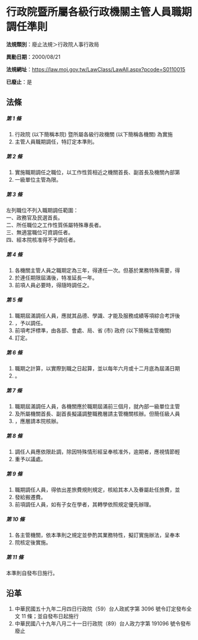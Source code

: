 # 行政院暨所屬各級行政機關主管人員職期調任準則

**法規類別**：廢止法規＞行政院人事行政局

**異動日期**：2000/08/21  

**法規網址**：https://law.moj.gov.tw/LawClass/LawAll.aspx?pcode=S0110015

**已廢止**：是



## 法條
##### 第 1 條
1. 行政院 (以下簡稱本院) 暨所屬各級行政機關 (以下簡稱各機關) 為實施
1. 主管人員職期調任，特訂定本準則。

##### 第 2 條
1. 實施職期調任之職位，以工作性質相近之機關首長、副首長及機關內部第
1. 一級單位主管為限。

##### 第 3 條
左列職位不列入職期調任範圍：  
一、政務官及民選首長。  
二、所任職位之工作性質係屬特殊專長者。  
三、無適當職位可資調任者。  
四、經本院核准得不予調任者。

##### 第 4 條
1. 各機關主管人員之職期定為三年，得連任一次。但基於業務特殊需要，得
1. 於連任期限屆滿後，特准延長一年。
1. 前項人員必要時，得隨時調任之。

##### 第 5 條
1. 職期屆滿調任人員，應就其品德、學識、才能及服務成績等項綜合考評後
1. ，予以調任。
1. 前項考評標準，由各部、會處、局、省 (市) 政府 (以下簡稱主管機關)
1. 訂定。

##### 第 6 條
1. 職期之計算，以實際到職之日起算，並以每年六月或十二月底為屆滿日期
1. 。

##### 第 7 條
1. 職期屆滿調任人員，各機關應於職期屆滿前三個月，就內部一級單位主管
1. 及所屬機關首長、副首長擬議調整職務層請主管機關核辦。但簡任級人員
1. ，應層請本院核辦。

##### 第 8 條
1. 調任人員應依限赴調，除因特殊情形經呈奉核准外，逾期者，應視情節輕
1. 重予以議處。

##### 第 9 條
1. 職期調任人員，得依出差旅費規則規定，核給其本人及眷屬赴任旅費，並
1. 發給搬遷費。
1. 前項調任人員，如有子女在學者，其轉學依照規定優先辦理。

##### 第 10 條
1. 各主管機關，依本準則之規定並參酌其業務特性，擬訂實施辦法，呈奉本
1. 院核定後實施。

##### 第 11 條
本準則自發布日施行。

## 沿革
1. 中華民國五十九年二月四日行政院（59）台人政貳字第 3096 號令訂定發布全文 11 條；並自發布日起施行
1. 中華民國八十九年八月二十一日行政院（89）台人政力字第 191096 號令發布廢止
